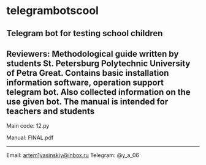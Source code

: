 # telegrambotscool
 Telegram bot for testing school children
-----------------------------------------------------------------------------------------------------------------
Reviewers:
Methodological guide written by students
St. Petersburg Polytechnic University of Petra
Great.
Contains basic installation information
software, operation support
telegram bot. Also collected information on the use
given bot.
The manual is intended for teachers and students
---------------------------------------------------------------------------------------------------------------------

Main code: 12.py

Manual: FINAL.pdf
_____________________________________________________________________________________________________________________

Email: artem1yasinskiy@inbox.ru
Telegram: @y_a_06
